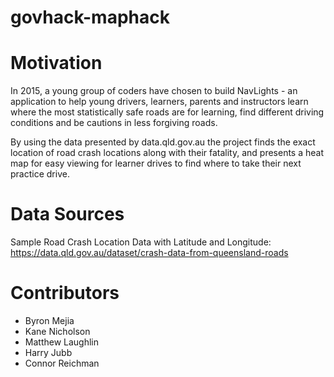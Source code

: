 # govhack-maphack

# Motivation
In 2015, a young group of coders have chosen to build NavLights - an application to help young drivers, learners, parents and instructors learn where the most statistically safe roads are for learning, find different driving conditions and be cautions in less forgiving roads. 

By using the data presented by data.qld.gov.au the project finds the exact location of road crash locations along with their fatality, and presents a heat map for easy viewing for learner drives to find where to take their next practice drive.

# Data Sources
Sample Road Crash Location Data with Latitude and Longitude: https://data.qld.gov.au/dataset/crash-data-from-queensland-roads

# Contributors
* Byron Mejia
* Kane Nicholson
* Matthew Laughlin
* Harry Jubb
* Connor Reichman
